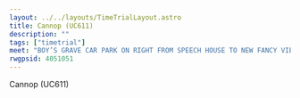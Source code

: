 ```yaml
---
layout: ../../layouts/TimeTrialLayout.astro
title: Cannop (UC611)
description: ""
tags: ["timetrial"]
meet: "BOY’S GRAVE CAR PARK ON RIGHT FROM SPEECH HOUSE TO NEW FANCY VIEW. NOTE: THIS COURSE IS USED FOR 1, 2 AND 3 LAPS EVENTS."
rwgpsid: 4051051
---
```


Cannop (UC611)